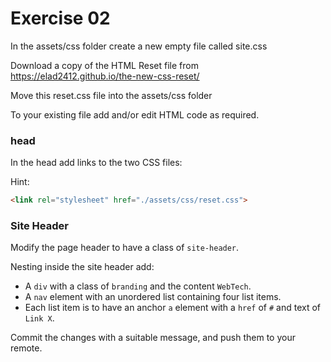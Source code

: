 # Exercise 02

In the assets/css folder create a new empty file called site.css

Download a copy of the HTML Reset file from https://elad2412.github.io/the-new-css-reset/

Move this reset.css file into the assets/css folder

To your existing file add and/or edit HTML code as required.

### head
In the head add links to the two CSS files:

Hint:
```html
<link rel="stylesheet" href="./assets/css/reset.css">
```

### Site Header

Modify the page header to have a class of `site-header`.

Nesting inside the site header add:
- A `div` with a class of `branding` and the content `WebTech`.
- A `nav` element with an unordered list containing four list items.
- Each list item is to have an anchor `a` element with a `href` of `#` and text of `Link X`.

Commit the changes with a suitable message, and push them to your remote.
